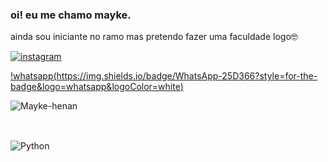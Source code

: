 ### oi! eu me chamo mayke.
ainda sou iniciante no ramo mas pretendo fazer uma faculdade logo🤓

[![instagram](https://img.shields.io/badge/Instagram-E4405F?style=for-the-badge&logo=instagram&logoColor=white)](https://www.instagram.com/maykezinhoo/#)

[!whatsapp(https://img.shields.io/badge/WhatsApp-25D366?style=for-the-badge&logo=whatsapp&logoColor=white)]( )

![Mayke-henan](https://github-readme-stats.vercel.app/api?username=mayke-henan&show_icons=true&theme=dark)

##

<div style="display: inline_block"><br/>
<img aling="center" alt="Python" src="https://icongr.am/devicon/python-plain-wordmark.svg?size=90&color=ffffff " />
</div>

